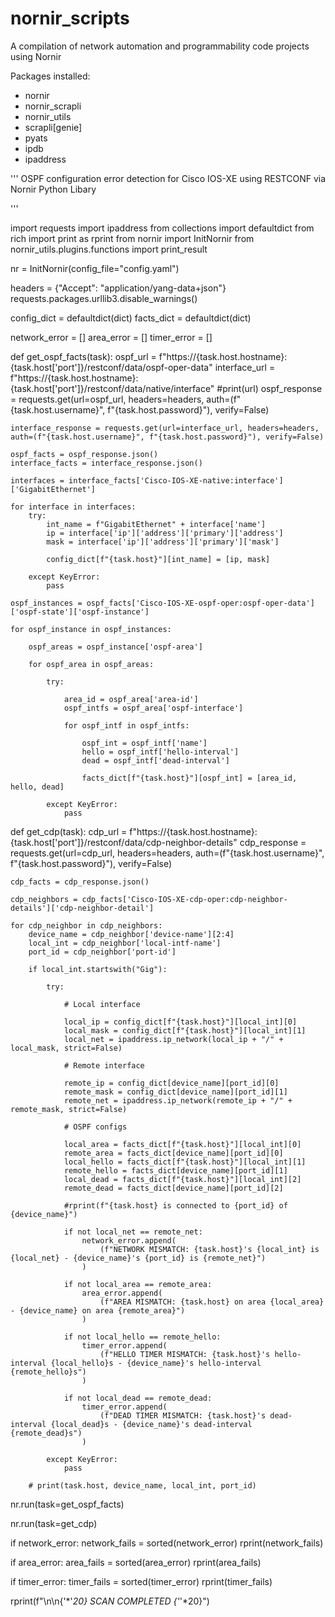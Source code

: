 # nornir_scripts
A compilation of network automation and programmability code projects using Nornir

Packages installed:
- nornir
- nornir_scrapli
- nornir_utils
- scrapli[genie]
- pyats
- ipdb
- ipaddress

'''
    OSPF configuration error detection for Cisco IOS-XE using RESTCONF via Nornir Python Libary

'''

import requests
import ipaddress
from collections import defaultdict
from rich import print as rprint
from nornir import InitNornir
from nornir_utils.plugins.functions import print_result

nr = InitNornir(config_file="config.yaml")

headers = {"Accept": "application/yang-data+json"}
requests.packages.urllib3.disable_warnings()

config_dict = defaultdict(dict)
facts_dict = defaultdict(dict)

network_error = []
area_error = []
timer_error = []

def get_ospf_facts(task):
    ospf_url = f"https://{task.host.hostname}:{task.host['port']}/restconf/data/ospf-oper-data"
    interface_url = f"https://{task.host.hostname}:{task.host['port']}/restconf/data/native/interface"
    #print(url)
    ospf_response = requests.get(url=ospf_url, headers=headers, auth=(f"{task.host.username}", f"{task.host.password}"), verify=False)

    interface_response = requests.get(url=interface_url, headers=headers, auth=(f"{task.host.username}", f"{task.host.password}"), verify=False)

    ospf_facts = ospf_response.json()
    interface_facts = interface_response.json()

    interfaces = interface_facts['Cisco-IOS-XE-native:interface']['GigabitEthernet']

    for interface in interfaces:
        try:
            int_name = f"GigabitEthernet" + interface['name']
            ip = interface['ip']['address']['primary']['address']
            mask = interface['ip']['address']['primary']['mask']

            config_dict[f"{task.host}"][int_name] = [ip, mask]
        
        except KeyError:
            pass

    ospf_instances = ospf_facts['Cisco-IOS-XE-ospf-oper:ospf-oper-data']['ospf-state']['ospf-instance']

    for ospf_instance in ospf_instances:

        ospf_areas = ospf_instance['ospf-area']

        for ospf_area in ospf_areas:

            try:

                area_id = ospf_area['area-id']
                ospf_intfs = ospf_area['ospf-interface']

                for ospf_intf in ospf_intfs:

                    ospf_int = ospf_intf['name'] 
                    hello = ospf_intf['hello-interval']
                    dead = ospf_intf['dead-interval']

                    facts_dict[f"{task.host}"][ospf_int] = [area_id, hello, dead]

            except KeyError:
                pass

def get_cdp(task):
    cdp_url = f"https://{task.host.hostname}:{task.host['port']}/restconf/data/cdp-neighbor-details"
    cdp_response = requests.get(url=cdp_url, headers=headers, auth=(f"{task.host.username}", f"{task.host.password}"), verify=False)

    cdp_facts = cdp_response.json()

    cdp_neighbors = cdp_facts['Cisco-IOS-XE-cdp-oper:cdp-neighbor-details']['cdp-neighbor-detail']

    for cdp_neighbor in cdp_neighbors:
        device_name = cdp_neighbor['device-name'][2:4]
        local_int = cdp_neighbor['local-intf-name']
        port_id = cdp_neighbor['port-id']

        if local_int.startswith("Gig"):

            try:
                
                # Local interface

                local_ip = config_dict[f"{task.host}"][local_int][0]
                local_mask = config_dict[f"{task.host}"][local_int][1]
                local_net = ipaddress.ip_network(local_ip + "/" + local_mask, strict=False)

                # Remote interface

                remote_ip = config_dict[device_name][port_id][0]
                remote_mask = config_dict[device_name][port_id][1]
                remote_net = ipaddress.ip_network(remote_ip + "/" + remote_mask, strict=False)

                # OSPF configs

                local_area = facts_dict[f"{task.host}"][local_int][0]
                remote_area = facts_dict[device_name][port_id][0]
                local_hello = facts_dict[f"{task.host}"][local_int][1]
                remote_hello = facts_dict[device_name][port_id][1]
                local_dead = facts_dict[f"{task.host}"][local_int][2]
                remote_dead = facts_dict[device_name][port_id][2]

                #rprint(f"{task.host} is connected to {port_id} of {device_name}")

                if not local_net == remote_net:
                    network_error.append(
                        (f"NETWORK MISMATCH: {task.host}'s {local_int} is {local_net} - {device_name}'s {port_id} is {remote_net}")
                    )

                if not local_area == remote_area:
                    area_error.append(
                        (f"AREA MISMATCH: {task.host} on area {local_area} - {device_name} on area {remote_area}")
                    )
                    
                if not local_hello == remote_hello:
                    timer_error.append(
                        (f"HELLO TIMER MISMATCH: {task.host}'s hello-interval {local_hello}s - {device_name}'s hello-interval {remote_hello}s")
                    )

                if not local_dead == remote_dead:
                    timer_error.append(
                        (f"DEAD TIMER MISMATCH: {task.host}'s dead-interval {local_dead}s - {device_name}'s dead-interval {remote_dead}s")
                    )

            except KeyError:
                pass

        # print(task.host, device_name, local_int, port_id)


nr.run(task=get_ospf_facts)

nr.run(task=get_cdp)

if network_error:
    network_fails = sorted(network_error)
    rprint(network_fails)

if area_error:
    area_fails = sorted(area_error)
    rprint(area_fails)

if timer_error:
    timer_fails = sorted(timer_error)
    rprint(timer_fails)

rprint(f"\n\n{'*'*20} SCAN COMPLETED {'*'*20}")
